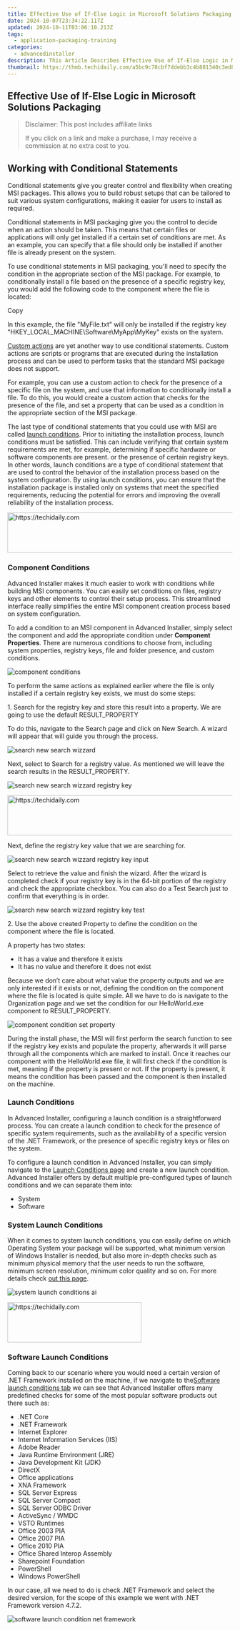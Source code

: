 ```yaml
---
title: Effective Use of If-Else Logic in Microsoft Solutions Packaging
date: 2024-10-07T23:34:22.117Z
updated: 2024-10-11T03:06:10.213Z
tags:
  - application-packaging-training
categories:
  - advancedinstaller
description: This Article Describes Effective Use of If-Else Logic in Microsoft Solutions Packaging
thumbnail: https://thmb.techidaily.com/a5bc9c78cbf7ddebb3c4b881340c3ed8f01e0b70f6fee4b10bf3f28b3b2740fa.jpg
---
```


## Effective Use of If-Else Logic in Microsoft Solutions Packaging

>  Disclaimer: This post includes affiliate links
>
>  If you click on a link and make a purchase, I may receive a commission at no extra cost to you.
>

## Working with Conditional Statements

Conditional statements give you greater control and flexibility when creating MSI packages. This allows you to build robust setups that can be tailored to suit various system configurations, making it easier for users to install as required.

Conditional statements in MSI packaging give you the control to decide when an action should be taken. This means that certain files or applications will only get installed if a certain set of conditions are met. As an example, you can specify that a file should only be installed if another file is already present on the system.

To use conditional statements in MSI packaging, you'll need to specify the condition in the appropriate section of the MSI package. For example, to conditionally install a file based on the presence of a specific registry key, you would add the following code to the component where the file is located:

<Component Id="MyComponent" Directory="INSTALLDIR"> <File Id="MyFile" Source="MyFile.txt"> <Condition><![CDATA[REGISTRY_VALUE_EXISTS("HKEY_LOCAL_MACHINE\Software\MyApp", "MyKey")]]></Condition> </File> </Component>

Copy

In this example, the file "MyFile.txt" will only be installed if the registry key "HKEY\_LOCAL\_MACHINE\\Software\\MyApp\\MyKey" exists on the system.

[Custom actions](https://tools.techidaily.com/advancedinstaller/products/) are yet another way to use conditional statements. Custom actions are scripts or programs that are executed during the installation process and can be used to perform tasks that the standard MSI package does not support.

For example, you can use a custom action to check for the presence of a specific file on the system, and use that information to conditionally install a file. To do this, you would create a custom action that checks for the presence of the file, and set a property that can be used as a condition in the appropriate section of the MSI package.

The last type of conditional statements that you could use with MSI are called [launch conditions](https://tools.techidaily.com/advancedinstaller/products/). Prior to initiating the installation process, launch conditions must be satisfied. This can include verifying that certain system requirements are met, for example, determining if specific hardware or software components are present. or the presence of certain registry keys. In other words, launch conditions are a type of conditional statement that are used to control the behavior of the installation process based on the system configuration. By using launch conditions, you can ensure that the installation package is installed only on systems that meet the specified requirements, reducing the potential for errors and improving the overall reliability of the installation process.

<!-- affiliate ads begin -->
<a href="https://ursime.pxf.io/c/5597632/2136545/16384" target="_top" id="2136545">
  <img src="//a.impactradius-go.com/display-ad/16384-2136545" border="0" alt="https://techidaily.com" width="728" height="90"/>
</a>
<img height="0" width="0" src="https://ursime.pxf.io/i/5597632/2136545/16384" style="position:absolute;visibility:hidden;" border="0" />
<!-- affiliate ads end -->

### Component Conditions

Advanced Installer makes it much easier to work with conditions while building MSI components. You can easily set conditions on files, registry keys and other elements to control their setup process. This streamlined interface really simplifies the entire MSI component creation process based on system configuration.

To add a condition to an MSI component in Advanced Installer, simply select the component and add the appropriate condition under **Component Properties**. There are numerous conditions to choose from, including system properties, registry keys, file and folder presence, and custom conditions.

![component conditions](https://cdn.advancedinstaller.com/img/conditional-statements-and-custom-actions/component-conditions.png "component conditions")  

To perform the same actions as explained earlier where the file is only installed if a certain registry key exists, we must do some steps:

1\. Search for the registry key and store this result into a property. We are going to use the default RESULT\_PROPERTY

To do this, navigate to the Search page and click on New Search. A wizard will appear that will guide you through the process.

![search new search wizzard](https://cdn.advancedinstaller.com/img/conditional-statements-and-custom-actions/search-new-search-wizzard.png "search new search wizzard")  

Next, select to Search for a registry value. As mentioned we will leave the search results in the RESULT\_PROPERTY.

![search new search wizzard registry key](https://cdn.advancedinstaller.com/img/conditional-statements-and-custom-actions/search-new-search-wizzard-registry-key.png "search new search wizzard registry key")  

<!-- affiliate ads begin -->
<a href="https://appsumo.8odi.net/c/5597632/2130870/7443" target="_top" id="2130870">
  <img src="//a.impactradius-go.com/display-ad/7443-2130870" border="0" alt="https://techidaily.com" width="728" height="90"/>
</a>
<img height="0" width="0" src="https://appsumo.8odi.net/i/5597632/2130870/7443" style="position:absolute;visibility:hidden;" border="0" />
<!-- affiliate ads end -->

Next, define the registry key value that we are searching for.

![search new search wizzard registry key input](https://cdn.advancedinstaller.com/img/conditional-statements-and-custom-actions/search-new-search-wizzard-registry-key-input.png "search new search wizzard registry key input")  

Select to retrieve the value and finish the wizard. After the wizard is completed check if your registry key is in the 64-bit portion of the registry and check the appropriate checkbox. You can also do a Test Search just to confirm that everything is in order.

![search new search wizzard registry key test](https://cdn.advancedinstaller.com/img/conditional-statements-and-custom-actions/search-new-search-wizzard-registry-key-test.png "search new search wizzard registry key test")  

2\. Use the above created Property to define the condition on the component where the file is located.

A property has two states:

* It has a value and therefore it exists
* It has no value and therefore it does not exist

Because we don’t care about what value the property outputs and we are only interested if it exists or not, defining the condition on the component where the file is located is quite simple. All we have to do is navigate to the Organization page and we set the condition for our HelloWorld.exe component to RESULT\_PROPERTY.

![component condition set property](https://cdn.advancedinstaller.com/img/conditional-statements-and-custom-actions/component-condition-set-property.png "component condition set property")  

During the install phase, the MSI will first perform the search function to see if the registry key exists and populate the property, afterwards it will parse through all the components which are marked to install. Once it reaches our component with the HelloWorld.exe file, it will first check if the condition is met, meaning if the property is present or not. If the property is present, it means the condition has been passed and the component is then installed on the machine.

### Launch Conditions

In Advanced Installer, configuring a launch condition is a straightforward process. You can create a launch condition to check for the presence of specific system requirements, such as the availability of a specific version of the .NET Framework, or the presence of specific registry keys or files on the system.

To configure a launch condition in Advanced Installer, you can simply navigate to the [Launch Conditions page](https://tools.techidaily.com/advancedinstaller/products/) and create a new launch condition. Advanced Installer offers by default multiple pre-configured types of launch conditions and we can separate them into:

* System
* Software

### System Launch Conditions

When it comes to system launch conditions, you can easily define on which Operating System your package will be supported, what minimum version of Windows Installer is needed, but also more in-depth checks such as minimum physical memory that the user needs to run the software, minimum screen resolution, minimum color quality and so on. For more details check [out this page](https://tools.techidaily.com/advancedinstaller/products/).

![system launch conditions ai](https://cdn.advancedinstaller.com/img/conditional-statements-and-custom-actions/system-launch-conditions-ai.png "system launch conditions ai")  

<!-- affiliate ads begin -->
<a href="https://aligracehair.sjv.io/c/5597632/1938693/19272" target="_top" id="1938693">
  <img src="//a.impactradius-go.com/display-ad/19272-1938693" border="0" alt="https://techidaily.com" width="300" height="90"/>
</a>
<img height="0" width="0" src="https://aligracehair.sjv.io/i/5597632/1938693/19272" style="position:absolute;visibility:hidden;" border="0" />
<!-- affiliate ads end -->

### Software Launch Conditions

Coming back to our scenario where you would need a certain version of .NET Framework installed on the machine, if we navigate to the[Software launch conditions tab](https://tools.techidaily.com/advancedinstaller/products/) we can see that Advanced Installer offers many predefined checks for some of the most popular software products out there such as:

* .NET Core
* .NET Framework
* Internet Explorer
* Internet Information Services (IIS)
* Adobe Reader
* Java Runtime Environment (JRE)
* Java Development Kit (JDK)
* DirectX
* Office applications
* XNA Framework
* SQL Server Express
* SQL Server Compact
* SQL Server ODBC Driver
* ActiveSync / WMDC
* VSTO Runtimes
* Office 2003 PIA
* Office 2007 PIA
* Office 2010 PIA
* Office Shared Interop Assembly
* Sharepoint Foundation
* PowerShell
* Windows PowerShell

In our case, all we need to do is check .NET Framework and select the desired version, for the scope of this example we went with .NET Framework version 4.7.2.

![software launch condition net framework](https://cdn.advancedinstaller.com/img/conditional-statements-and-custom-actions/software-launch-condition-net-framework.png "software launch condition net framework")  

<!-- affiliate ads begin -->
<span id="2135471">
					<video width="864" height="1536" style="cursor:pointer"
           poster="//a.impactradius-go.com/display-clicktoplayimage/2135471.png"
           onclick="if(!this.playClicked){this.play();this.setAttribute('controls',true);this.playClicked=true;}">
	   <source src="//a.impactradius-go.com/display-ad/18498-2135471">
	   <img src="//a.impactradius-go.com/display-clicktoplayimage/2135471.png" style="border: none; height: 100%; width: 100%; object-fit: contain">
	</video>
	<div style="width:540px;text-align:center"><a href="javascript:window.open(decodeURIComponent('https%3A%2F%2Funicoeye.pxf.io%2Fc%2F5597632%2F2135471%2F18498'), '_blank');void(0);">Click here</a></div>
</span>
<img height="0" width="0" src="https://imp.pxf.io/i/5597632/2135471/18498" style="position:absolute;visibility:hidden;" border="0" />
<!-- affiliate ads end -->

### Custom Launch Conditions

In Advanced Installer, you can define [custom launch conditions](https://tools.techidaily.com/advancedinstaller/products/) by using installer properties or environment variables. These properties can be predefined or set by searches and custom actions.

To create a new launch condition, simply click on the "New" button, the "New" list context menu item, or press the Insert key while the list control is focused. The Edit Launch Condition Dialog will pop up, allowing you to specify a launch condition.

![custom launch condition adobe reader](https://cdn.advancedinstaller.com/img/conditional-statements-and-custom-actions/custom-launch-condition-adobe-reader.png "custom launch condition adobe reader")  

To modify a launch condition, use the "Edit" button, the "Edit" list context menu item, or press the Space key while an element from the list control is selected. The Edit Launch Condition Dialog will pop up, allowing you to edit the launch condition.

If you no longer need a launch condition, you can remove it using the "Remove" button, the "Remove" list context menu item, or by pressing the Delete key while an element from the list control is selected.

Defining custom launch conditions in Advanced Installer is a best practice that can help to ensure the reliability and efficiency of the installation process. By specifying the conditions that must be met before installation, you can reduce the potential for errors and ensure that the installation package is installed only on systems that meet the required specifications.

<!-- affiliate ads begin -->
<a href="https://appsumo.8odi.net/c/5597632/2082539/7443" target="_top" id="2082539">
  <img src="//a.impactradius-go.com/display-ad/7443-2082539" border="0" alt="https://techidaily.com" width="728" height="90"/>
</a>
<img height="0" width="0" src="https://appsumo.8odi.net/i/5597632/2082539/7443" style="position:absolute;visibility:hidden;" border="0" />
<!-- affiliate ads end -->

### Custom Actions as Conditional Statements

One of the key benefits of custom actions is their ability to act as conditional statements, enabling you to create complex installation packages that can adapt to different system configurations.

Custom actions can be used to perform a wide range of tasks during the installation process, including creating registry keys and values, copying files, and executing scripts or other programs. By using custom actions as conditional statements, you can control the behavior of the installation process based on the system configuration.

For example, you can use a custom action to check for the presence of a specific file or registry key on the system, and use that information to conditionally install or execute other custom actions. You can also use custom actions to perform tasks that are specific to a particular system configuration, such as installing a driver or configuring a network adapter.

This can be done using a wide range of syntax and scripting languages, including VBScript, JavaScript, C++ and [even C#](https://www.alexandrumarin.com/create-c-csharp-dll-for-msi-custom-actions/ "even C#").

Depending on the approach you want to take with Custom Actions you can either:

* Write the custom action to initialize a variable as we did above and then check during the custom launch condition if the variable is initialized or not
* Write the custom action to produce an error if the check is not passed. When the custom action is inserted in the Sequence with Advanced Installer make sure that the “Fail installation if custom action returns an error” is checked. The installer is awaiting a return code either with 0 (success) either with 3010 (reboot)

Let's take the second scenario and consider that we want to create a script that checks if a certain registry key exists. If that registry key is missing we will give back the return code 100 which will be interpreted as a failure.

Const HKEY_LOCAL_MACHINE = &H80000002
Dim RegKey
Dim objWshShell
Set objWshShell = CreateObject("WScript.shell")
strComputer = "."
Set objRegistry = GetObject("winmgmts:\\" & strComputer & "\root\default:StdRegProv")
RegKey= "ProgramFilesDir"
strKeyPath = "SOFTWARE\Microsoft\Windows\CurrentVersion"
objRegistry.GetStringValue HKEY_LOCAL_MACHINE,strKeyPath,RegKey,strValue
'check if the value exists
If IsNull(strValue) Then
    wscript.quit (100)
End If

Copy

As you can see above, we are checking with VBScript if the ProgramFilesDir which is located in HKLM\\SOFTWARE\\Microsoft\\Windows\\CurrentVersion has any value. If the value is null then we will return the error code 100\. 

Now that we have the script created, all we need to do is navigate to the Custom Action page and set it up like so:

![custom action launch condition vbscript](https://cdn.advancedinstaller.com/img/conditional-statements-and-custom-actions/custom-action-launch-condition-vbscript.png "custom action launch condition vbscript")  

<!-- affiliate ads begin -->
<a href="https://appsumo.8odi.net/c/5597632/2151854/7443" target="_top" id="2151854">
  <img src="//a.impactradius-go.com/display-ad/7443-2151854" border="0" alt="https://techidaily.com" width="600" height="90"/>
</a>
<img height="0" width="0" src="https://appsumo.8odi.net/i/5597632/2151854/7443" style="position:absolute;visibility:hidden;" border="0" />
<!-- affiliate ads end -->

If you remember our discussion in the [MSI Packaging Fundamentals ebook](https://tools.techidaily.com/advancedinstaller/products/), immediate execution custom actions can be executed before the [InstallInitialize Action](https://learn.microsoft.com/en-us/windows/win32/msi/installinitialize-action "InstallInitialize Action"), and this is exactly what we need because we need to run this script as soon as possible to confirm that the system has the requested parameters. 

As you can see in the Install Execution Stage, the custom action is set at the top to be the first CA that is executed, and when it comes to Execution Stage Conditions we are only setting it to run during the Install phase.

<ins class="adsbygoogle"
     style="display:block"
     data-ad-format="autorelaxed"
     data-ad-client="ca-pub-7571918770474297"
     data-ad-slot="1223367746"></ins>

<ins class="adsbygoogle"
     style="display:block"
     data-ad-client="ca-pub-7571918770474297"
     data-ad-slot="8358498916"
     data-ad-format="auto"
     data-full-width-responsive="true"></ins>

<span class="atpl-alsoreadstyle">Also read:</span>
<div><ul>
<li><a href="https://fox-info.techidaily.com/new-from-basic-to-bold-invest-in-excellent-cam-add-ons/"><u>[New] From Basic to Bold Invest in Excellent Cam Add-Ons</u></a></li>
<li><a href="https://video-screen-grab.techidaily.com/new-in-2024-quick-and-quiet-recording-of-games/"><u>[New] In 2024, Quick and Quiet Recording of Games</u></a></li>
<li><a href="https://fox-links.techidaily.com/new-the-ultimate-resource-for-advanced-periscope-techniques/"><u>[New] The Ultimate Resource for Advanced Periscope Techniques</u></a></li>
<li><a href="https://article-helps.techidaily.com/updated-in-2024-your-guide-to-top-rated-church-streaming-platforms/"><u>[Updated] In 2024, Your Guide to Top-Rated Church Streaming Platforms</u></a></li>
<li><a href="https://win-cloud.techidaily.com/complete-guide-steps-to-erase-facebook-and-reclaim-your-privacy-with-malwarefox/"><u>Complete Guide: Steps to Erase Facebook and Reclaim Your Privacy with MalwareFox</u></a></li>
<li><a href="https://win-cloud.techidaily.com/free-mp3-download-apps-compatible-with-android-ios-and-windows-phones/"><u>Free MP3 Download Apps Compatible with Android, iOS & Windows Phones</u></a></li>
<li><a href="https://android-location-track.techidaily.com/in-2024-3-solutions-to-find-your-nokia-xr21-current-location-of-a-mobile-number-drfone-by-drfone-virtual-android/"><u>In 2024, 3 Solutions to Find Your Nokia XR21 Current Location of a Mobile Number | Dr.fone</u></a></li>
<li><a href="https://phone-solutions.techidaily.com/in-2024-spoofing-life360-how-to-do-it-on-realme-narzo-60-5g-drfone-by-drfone-virtual-android/"><u>In 2024, Spoofing Life360 How to Do it on Realme Narzo 60 5G? | Dr.fone</u></a></li>
<li><a href="https://unlock-android.techidaily.com/in-2024-top-12-prominent-xiaomi-redmi-k70-pro-fingerprint-not-working-solutions-by-drfone-android/"><u>In 2024, Top 12 Prominent Xiaomi Redmi K70 Pro Fingerprint Not Working Solutions</u></a></li>
<li><a href="https://win-cloud.techidaily.com/navigating-business-challenges-with-casttingos-professional-guidance/"><u>Navigating Business Challenges with Casttingo's Professional Guidance</u></a></li>
<li><a href="https://win-cloud.techidaily.com/signs-of-unauthorized-access-on-your-mobile-device-learn-how-with-malwarefox-guidance/"><u>Signs of Unauthorized Access on Your Mobile Device – Learn How with MalwareFox Guidance</u></a></li>
<li><a href="https://win-cloud.techidaily.com/simple-solutions-3-effective-ways-to-get-rid-of-adware-on-your-android-device/"><u>Simple Solutions: 3 Effective Ways to Get Rid of Adware on Your Android Device</u></a></li>
<li><a href="https://win-cloud.techidaily.com/top-ranking-eco-friendly-photo-editor-apps-of-2022/"><u>Top-Ranking Eco-Friendly Photo Editor Apps of 2022</u></a></li>
<li><a href="https://driver-install.techidaily.com/update-acer-driver-setup-for-optimized-graphics/"><u>Update Acer Driver Setup for Optimized Graphics</u></a></li>
</ul></div>

